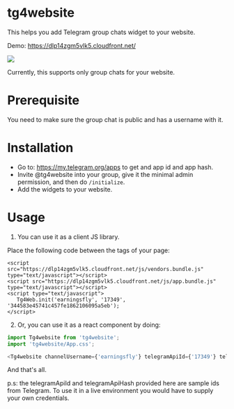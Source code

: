 # tg4website

This helps you add Telegram group chats widget to your website. 

Demo: https://dlp14zgm5vlk5.cloudfront.net/

![](https://i.imgur.com/bPNSFCk.png)

Currently, this supports only group chats for your website. 

# Prerequisite

You need to make sure the group chat is public and has a username with it.

# Installation

* Go to: https://my.telegram.org/apps to get and app id and app hash.
* Invite @tg4website into your group, give it the minimal admin permission, and then do `/initialize`.
* Add the widgets to your website.

# Usage

1. You can use it as a client JS library.

Place the following code between the <head></head> tags of your page:

```
<script src="https://dlp14zgm5vlk5.cloudfront.net/js/vendors.bundle.js" type="text/javascript"></script>
<script src="https://dlp14zgm5vlk5.cloudfront.net/js/app.bundle.js" type="text/javascript"></script>
<script type="text/javascript">
   Tg4Web.init('earningsfly', '17349', '344583e45741c457fe1862106095a5eb');
</script>
```

2. Or, you can use it as a react component by doing:

```js
import Tg4website from 'tg4website';
import 'tg4website/App.css';

<Tg4website channelUsername={'earningsfly'} telegramApiId={'17349'} telegramApiHash={'344583e45741c457fe1862106095a5eb'} />
```

And that's all.

p.s: the telegramApiId and telegramApiHash provided here are sample ids from Telegram. To use it in a live environment you would have to supply your own credentials.

